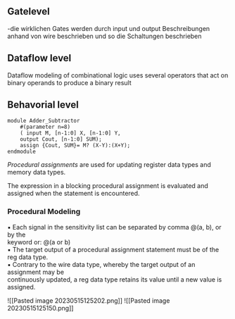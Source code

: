 
## Gatelevel
-die wirklichen Gates werden durch input und output Beschreibungen anhand von wire beschrieben und so die Schaltungen beschrieben

## Dataflow level
Dataflow modeling of combinational logic uses several operators that act on binary operands to produce a binary result

## Behavorial level

```
module Adder_Subtractor  
	#(parameter n=8)  
	( input M, [n-1:0] X, [n-1:0] Y,  
	output Cout, [n-1:0] SUM);  
	assign {Cout, SUM}= M? (X-Y):(X+Y);  
endmodule
```

_Procedural assignments_ are used for updating register data types and memory data types.

The expression in a blocking procedural assignment is evaluated and assigned when the statement is encountered. 

### Procedural Modeling  
▪ Each signal in the sensitivity list can be separated by comma @(a, b), or by the  
keyword or: @(a or b)  
▪ The target output of a procedural assignment statement must be of the reg data type.  
▪ Contrary to the wire data type, whereby the target output of an assignment may be  
continuously updated, a reg data type retains its value until a new value is assigned.

![[Pasted image 20230515125202.png]]
![[Pasted image 20230515125150.png]]